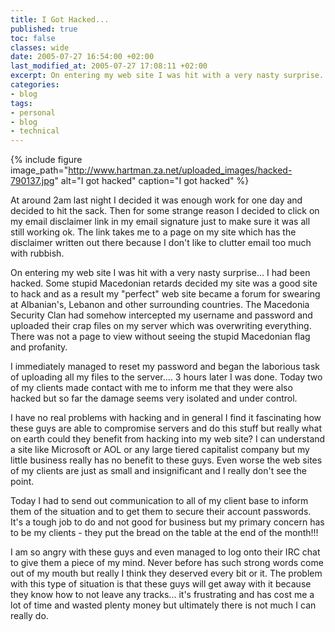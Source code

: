 ```yaml
---
title: I Got Hacked...
published: true
toc: false
classes: wide
date: 2005-07-27 16:54:00 +02:00
last_modified_at: 2005-07-27 17:08:11 +02:00
excerpt: On entering my web site I was hit with a very nasty surprise... I had been hacked. I am so angry with these guys and even managed to log onto their IRC chat to give them a piece of my mind.
categories:
- blog
tags:
- personal
- blog
- technical
---
```

{% include figure image_path="http://www.hartman.za.net/uploaded_images/hacked-790137.jpg" alt="I got hacked" caption="I got hacked" %}

At around 2am last night I decided it was enough work for one day and decided to hit the sack. Then for some strange reason I decided to click on my email disclaimer link in my email signature just to make sure it was all still working ok. The link takes me to a page on my site which has the disclaimer written out there because I don't like to clutter email too much with rubbish.

On entering my web site I was hit with a very nasty surprise... I had been hacked. Some stupid Macedonian retards decided my site was a good site to hack and as a result my "perfect" web site became a forum for swearing at Albanian's, Lebanon and other surrounding countries. The Macedonia Security Clan had somehow intercepted my username and password and uploaded their crap files on my server which was overwriting everything. There was not a page to view without seeing the stupid Macedonian flag and profanity.

I immediately managed to reset my password and began the laborious task of uploading all my files to the server.... 3 hours later I was done. Today two of my clients made contact with me to inform me that they were also hacked but so far the damage seems very isolated and under control.

I have no real problems with hacking and in general I find it fascinating how these guys are able to compromise servers and do this stuff but really what on earth could they benefit from hacking into my web site? I can understand a site like Microsoft or AOL or any large tiered capitalist company but my little business really has no benefit to these guys. Even worse the web sites of my clients are just as small and insignificant and I really don't see the point.

Today I had to send out communication to all of my client base to inform them of the situation and to get them to secure their account passwords. It's a tough job to do and not good for business but my primary concern has to be my clients - they put the bread on the table at the end of the month!!!

I am so angry with these guys and even managed to log onto their IRC chat to give them a piece of my mind. Never before has such strong words come out of my mouth but really I think they deserved every bit or it. The problem with this type of situation is that these guys will get away with it because they know how to not leave any tracks... it's frustrating and has cost me a lot of time and wasted plenty money but ultimately there is not much I can really do.
